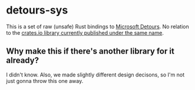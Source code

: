 # detours-sys
This is a set of raw (unsafe) Rust bindings to [Microsoft Detours](https://github.com/Microsoft/Detours). No relation to the [crates.io library currently published under the same name](https://github.com/DianaNites/detours).

## Why make this if there's another library for it already?
I didn't know. Also, we made slightly different design decisons, so I'm not just gonna throw this one away.